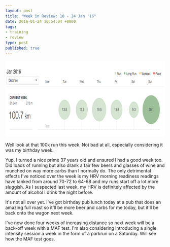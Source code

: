 ```yaml
---
layout: post
title: "Week in Review: 18 - 24 Jan '16"
date: 2016-01-24 10:54:04 +0000
tags:
- training
- review
type: post
published: true
---
```


<a href="/assets/week-in-review-18-24Jan16.png"><img alt="Week in Review: 18 - 24 Jan '16" src="/assets/week-in-review-18-24Jan16.png" width=840 height=240 class="center" /></a>

Well look at that 100k run this week.  Not bad at all, especially considering it was my birthday week.

Yup, I turned a nice prime 37 years old and ensured I had a good week too.  Did loads of running but also drank a fair few beers and glasses of wine and munched on way more carbs than I normally do.  The only detrimental effects I've noticed over the week is my HRV morning readiness readings have tanked from around 70-72 to 64-68 and my runs start off a lot more sluggish. As I suspected last week, my HRV is definitely affected by the amount of alcohol I drink the night before.

It's not all over yet. I've got birthday pub lunch today at a pub that does an amazing full roast so it'll be more beer and carbs for me today, but it'll be back onto the wagon next week.

I've now done four weeks of increasing distance so next week will be a back-off week with a MAF test.  I'm also considering introducing a single intensity session a week in the form of a parkrun on a Saturday.  Will see how the MAF test goes.
